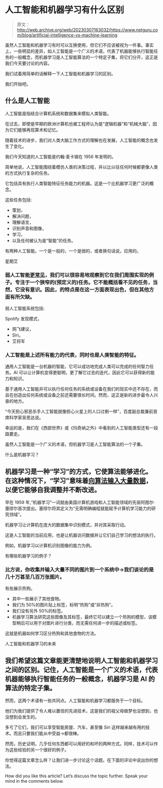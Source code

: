 # 人工智能和机器学习有什么区别

> 原文：<http://web.archive.org/web/20230307163032/https://www.netguru.com/blog/artificial-intelligence-vs-machine-learning>

 虽然人工智能和机器学习有时可以互换使用，但它们不应该被视为一件事。事实上，一些明显的差异，如人工智能是一个广义的术语，代表了机器能够执行智能任务的一般概念，而机器学习是人工智能算法的一个特定子集，将它们分开，这正是我们今天要讨论的内容。

我们试着用简单的话解释一下人工智能和机器学习的区别。

我们开始吧。

## 什么是人工智能

人工智能是指结合计算机系统和数据集来模拟人类智能。

在过去，即使是早期的欧洲计算机也被工程师认为是“逻辑机器”和“机械大脑”，因为它们能够再现算术和记忆。

随着技术的进步，我们对人类大脑工作方式的理解也在发展，人工智能的概念也发生了变化。

我们今天知道的人工智能是约翰·麦卡锡在 1956 年发明的。

简单地说，人工智能围绕着模仿人类的决策过程，并以比以往任何时候都更像人类的方式执行复杂的任务。

它包括具有执行人类智能特征任务能力的机器。这是一个比机器学习更广泛的概念。

这些任务包括:

*   策划，
*   解决问题，
*   理解语言，
*   识别声音和图像，
*   学习，
*   以及任何被认为是“智能”的任务。

有两种人工智能。一个是一般的，一个是弱的，或者换句话说，应用的。

星期艾

### 弱人工智能[更常见](http://web.archive.org/web/20221209122300/https://www.forbes.com/sites/robertadams/2017/01/10/10-powerful-examples-of-artificial-intelligence-in-use-today/#1840ceeb420d)，我们可以很容易地观察到它在我们周围实现的例子。专注于一个狭窄的(预定义的)任务。它不能概括看不见的任务，当然，它没有意识。因此，的特点是在这一方面表现出色，但在其他方面有所欠缺。

弱人工智能系统包括:

Spotify 发现模式，

*   网飞建议，
*   Siri。
*   艾将军

### 人工智能是上述所有能力的代表，同时也是人类智能的特征。

通用人工智能是一台机器的智能，它可以成功地完成人类可以完成的任何智力任务。AI 可以让计算机变得更聪明，更了解它过去的迭代，因此它可以获得新的能力和知识。

基于通用人工智能并可以执行任何任务的系统或设备在我们的现实中还不存在，而且在创造出任何系统或设备之前还需要很长时间。然而，这正是新的进步最令人兴奋的地方。

“今天担心邪恶杀手人工智能就像担心火星上的人口过剩一样”，百度副总裁兼前首席科学家吴恩达说。

幸运的是，我们在《西部世界》或《玛奇纳之外》中看到的人工智能类型还有一段路要走。

虽然人工智能是一个广义的术语，但机器学习是人工智能算法的一个子集。

什么是机器学习？

## 机器学习是一种“学习”的方式，它使算法能够进化。在这种情况下，“学习”意味着[向算法输入大量数据](http://web.archive.org/web/20221209122300/https://www.netguru.com/glossary/machine-learning)，以便它能够自我调整并不断改进。

早在 1959 年,“机器学习”一词就由美国计算机游戏和人工智能领域的先驱阿图尔·塞缪尔首次提出。塞缪尔将其定义为“无需明确编程就能赋予计算机学习能力的研究领域”。

机器学习让计算机在庞大的数据集中识别模式，并对其采取行动。

这是人工智能的当前应用，也是让机器访问数据并让它们自己学习的想法的执行。

例如，机器学习以计算机识别图像的能力为例。

有哪些机器学习的例子？

### 比方说，你收集并输入大量不同的图片到一个系统中→我们谈论的是几十万甚至几百万张图片。

有些展示热狗。

*   其中一些展示了其他食物。
*   我们为 50%的图片贴上标签，标明“热狗”或“非热狗”。
*   我们没有另外 50%的标签。
*   机器学习算法研究这些图像及其标签，最终它可以建立一个热狗的模型，该模型稍后可以用于对图片进行分类，而无需任何进一步的描述或标签。

这就是机器如何学习区分热狗和其他食物的方法。

人工智能和机器学习的未来

## 我们希望这篇文章能更清楚地说明人工智能和机器学习之间的区别。记住，人工智能是一个广义的术语，代表机器能够执行智能任务的一般概念，机器学习是 AI 的算法的特定子集。

然而，这两个术语有一些共同点。人工智能和机器学习都服务于一个目标。

他们为我们提供了令人难以置信的先进技术，这是我们的祖父母做梦也没想到，也没想到会发生的。

多亏了它们，我们可以享受智能房屋、汽车，甚至像 Siri 这样越来越有用的技术。而且只要我们能从中受益→都很棒。

然而，历史证明，几乎任何东西都可以用好的和坏的两种方式。同样，技术可以作为这些经验的另一个很好的例子。

你觉得这篇文章怎么样？让我们进一步讨论这个话题。在下面的评论中说出你的想法。

How did you like this article? Let’s discuss the topic further. Speak your mind in the comments below.